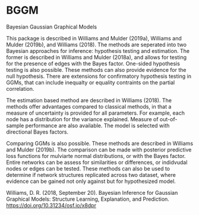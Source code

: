 # BGGM
Bayesian Gaussian Graphical Models

This package is described in Williams and Mulder (2019a), Williams and Mulder (2019b), and Williams (2018). The methods are seperated into two Bayesian approaches for inference: hypothesis testing and estimation. The former is described in Williams and Mulder (2018a), and allows for testing for the presence of edges with the Bayes factor. One-sided hypothesis testing is also possible. These methods can also provide evidence for the null hypothesis. There are extensions for confirmatory hypothesis testing in GGMs, that can include inequalty or equality contraints on the partial correlation.

The estimation based method are described in Williams (2018). The methods offer advantages compared to classical methods, 
in that a measure of uncertainty is provided for all parameters. For example, each node has a distribution for
the variance explained. Measure of out-of-sample performance are also available. The model is selected with directional
Bayes factors.

Comparing GGMs is also possible. These methods are described in Williams and Mulder (2019b). The comparison can be made with posterior predictive loss functions for mulviarte normal distributions, or with the Bayes factor. Entire networks can be assess for similarities or differences, or indidvudal nodes or edges can be tested. These methods can also be used to determine if network structures replicated across two dataset, where evidence can be gained not only against but for hypothesized model.

Williams, D. R. (2018, September 20). Bayesian Inference for Gaussian Graphical Models: Structure Learning, Explanation, and Prediction. https://doi.org/10.31234/osf.io/x8dpr
